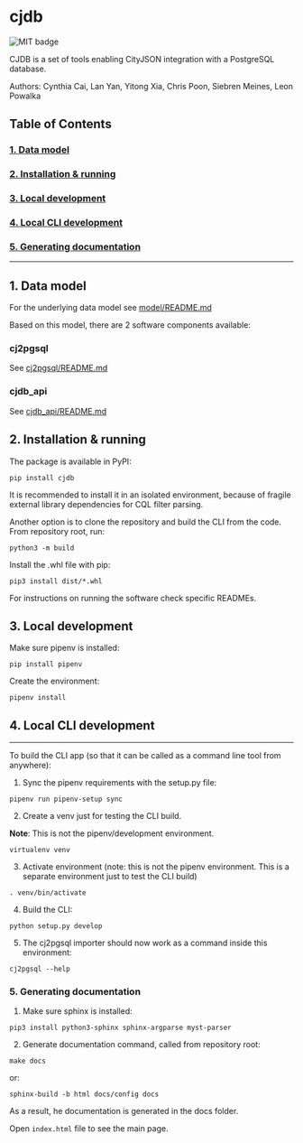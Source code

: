 # cjdb
![MIT badge](https://img.shields.io/pypi/l/cjdb)

CJDB is a set of tools enabling CityJSON integration with a PostgreSQL database.

Authors: Cynthia Cai, Lan Yan, Yitong Xia, Chris Poon, Siebren Meines, Leon Powalka

## Table of Contents  
### [1. Data model](#model)
### [2. Installation & running](#install)
### [3. Local development](#local)
### [4. Local CLI development](#cli)
### [5. Generating documentation](#docs)
---
## 1. Data model <a name="model"></a>
For the underlying data model see [model/README.md](model/README.md)

Based on this model, there are 2 software components available:

### cj2pgsql
See [cj2pgsql/README.md](cj2pgsql/README.md)
### cjdb_api
See [cjdb_api/README.md](cjdb_api/README.md)


## 2. Installation & running <a name="install"></a>
The package is available in PyPI:
```
pip install cjdb
```
It is recommended to install it in an isolated environment, because of fragile external library dependencies for CQL filter parsing.

Another option is to clone the repository and build the CLI from the code.
From repository root, run:
```
python3 -m build
```

Install the .whl file with pip:
```
pip3 install dist/*.whl
```


For instructions on running the software check specific READMEs.


## 3. Local development <a name="local"></a>
Make sure pipenv is installed:
```
pip install pipenv
```
Create the environment:
```
pipenv install
```

## 4. Local CLI development <a name="cli"></a>
---
To build the CLI app (so that it can be called as a command line tool from anywhere):


1. Sync the pipenv requirements with the setup.py file:
```
pipenv run pipenv-setup sync
```

2. Create a venv just for testing the CLI build.

**Note**: This is not the pipenv/development environment.
```
virtualenv venv
```
3. Activate environment (note: this is not the pipenv environment. This is a separate environment just to test the CLI build)
```
. venv/bin/activate

```

4. Build the CLI:
```
python setup.py develop
```

5. The cj2pgsql importer should now work as a command inside this environment:
```
cj2pgsql --help
```

### 5. Generating documentation <a name="docs"></a>
1. Make sure sphinx is installed:
```
pip3 install python3-sphinx sphinx-argparse myst-parser
```

2. Generate documentation command, called from repository root:
```
make docs
```
or:
```
sphinx-build -b html docs/config docs
```

As a result, he documentation is generated in the docs folder. 

Open `index.html` file to see the main page.

